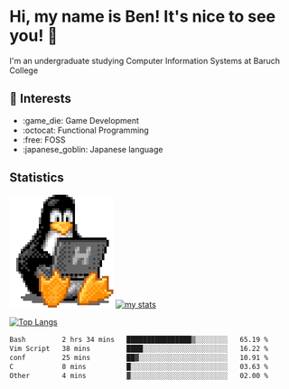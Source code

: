 # Hi, my name is Ben! It's nice to see you! :penguin:
I'm an undergraduate studying Computer Information Systems at Baruch College

## :notebook: Interests 
<ul>
	<li> :game_die: Game Development </li>
	<li> :octocat: Functional Programming </li>
	<li> :free: FOSS </li>
	<li> :japanese_goblin: Japanese language </li>
</ul>

## Statistics

![Tux Pengiun!](tux-linux-penguin.gif)
[![my stats](https://github-readme-stats.vercel.app/api?username=benlodz&showing_icons=true&theme=tokyonight)](https://github.com/anuraghazra/github-readme-stats)

[![Top Langs](https://github-readme-stats.vercel.app/api/top-langs/?username=benlodz&layout=compact)](https://github.com/anuraghazra/github-readme-stats)

<!--START_SECTION:waka-->

```text
Bash         2 hrs 34 mins   ████████████████▒░░░░░░░░   65.19 %
Vim Script   38 mins         ████░░░░░░░░░░░░░░░░░░░░░   16.22 %
conf         25 mins         ██▓░░░░░░░░░░░░░░░░░░░░░░   10.91 %
C            8 mins          █░░░░░░░░░░░░░░░░░░░░░░░░   03.63 %
Other        4 mins          ▓░░░░░░░░░░░░░░░░░░░░░░░░   02.00 %
```

<!--END_SECTION:waka-->
<!--
**benlodz/benlodz** is a ✨ _special_ ✨ repository because its `README.md` (this file) appears on your GitHub profile.

Here are some ideas to get you started:

- 🔭 I’m currently working on ...
- 🌱 I’m currently learning ...
- 👯 I’m looking to collaborate on ...
- 🤔 I’m looking for help with ...
- 💬 Ask me about ...
- 📫 How to reach me: ...
- 😄 Pronouns: ...
- ⚡ Fun fact: ...
-->
